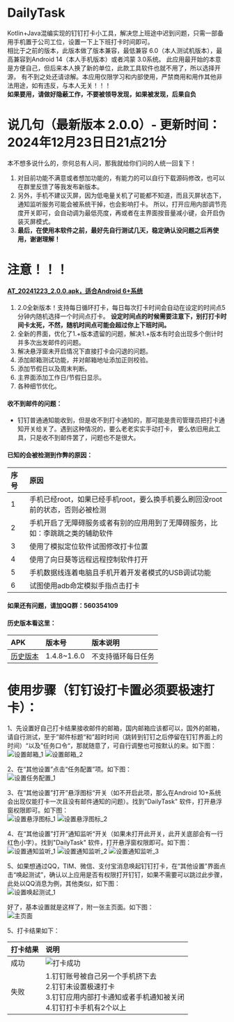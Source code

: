 # DailyTask

Kotlin+Java混编实现的钉钉打卡小工具，解决您上班途中迟到问题，只需一部备用手机置于公司工位，设置一下上下班打卡时间即可。  
相比于之前的版本，此版本做了版本兼容，最低兼容 6.0（本人测试机版本），最高兼容到Android 14（本人手机版本）或者鸿蒙
3.0系统。 此应用最开始的本意是方便自己，但后来本人换了新的单位，此款工具软件也就不用了，所以选择开源，
有不到之处还请谅解。本应用仅限学习和内部使用，严禁商用和用作其他非法用途，如有违反，与本人无关！！！  
**如果要用，请做好隐蔽工作，不要被领导发现，如果被发现，后果自负**

# 说几句（最新版本 2.0.0）- 更新时间：2024年12月23日日21点21分

本不想多说什么的，奈何总有人问，那我就给你们问的人统一回复下！

1. 对目前功能不满意或者想加功能的，有能力的可以自行下载源码修改，也可以在群里反馈了等我发布新版本。
2. 另外，手机不建议灭屏，因为低电量关机了可能都不知道，而且灭屏状态下，通知监听服务可能会被系统干掉，也会影响打卡。
   所以，打开应用内部调节亮度开关即可，会自动调为最低亮度，再或者在主界面按音量减小键，会开启伪装灭屏模式。
3. **最后，在使用本软件之前，最好先自行测试几天，稳定确认没问题之后再使用，谢谢理解！**

# 注意！！！

#### [AT_20241223_2.0.0.apk，适合Android 6+系统](apk/auto/release/AT_20241223_2.0.0.apk)

1. 2.0全新版本！支持每日循环打卡，每日每次打卡时间会自动在设定的时间点5分钟内随机选择一个时间点打卡。
   **设定时间点的时候需要注意下，别打打卡时间卡太死，不然，随机时间点可能会超过你上下班时间。**
2. 全新的界面，优化了1.+版本遗留的问题，解决1.+版本有时会出现多个倒计时并多次出发邮件的问题。
3. 解决悬浮窗未开启情况下直接打卡会闪退的问题。
4. 添加邮箱测试功能，并对邮箱地址添加正则校验。
5. 添加节假日以及周末判断。
6. 主界面添加工作日/节假日显示。
7. 各种细节优化。

#### 收不到邮件的问题：

* 钉钉普通通知能收到，但是收不到打卡通知的，那可能是贵司管理员把打卡通知开关给关了。遇到这种情况的，要么老老实实手动打卡，
  要么依旧用此工具，只是收不到邮件罢了，问题也不是很大。

#### 已知的会被检测到作弊的原因：

| 序号  | 原因                                            |
|:----|:----------------------------------------------|
| 1   | 手机已经root，如果已经手机root，要么换手机要么刷回没root前的状态，否则必被检测 |
| 2   | 手机开启了无障碍服务或者有别的应用用到了无障碍服务，比如：李跳跳之类的辅助软件       |
| 3   | 使用了模拟定位软件试图修改打卡位置                             |
| 4   | 使用了向日葵等远程远程控制软件打开                             |
| 5   | 手机数据线连着电脑且手机开着开发者模式的USB调试功能                   |
| 6   | 试图使用adb命定模拟手指点击打卡                             |

#### 如果还有问题，请加QQ群：560354109

#### 历史版本看这里：

| APK                                                                     | 版本号         | 版本说明      |
|:------------------------------------------------------------------------|:------------|:----------|
| [历史版本](https://gitee.com/AndroidCoderPeng/AutoDingding/tree/master/apk) | 1.4.8~1.6.0 | 不支持循环每日任务 |

# 使用步骤（**钉钉设打卡置必须要极速打卡**）：

1、先设置好自己打卡结果接收邮件的邮箱，国内邮箱应该都可以，国外的邮箱，请自行测试，至于”邮件标题“和”超时时间（跳转到钉钉之后停留在钉钉界面上的时间）“以及”任务口令“，那就随意了，可自行调整也可按默认的来。如下图：</br>
![设置邮箱_1](screenshot/设置邮箱_1.png)
![设置邮箱_2](screenshot/设置邮箱_2.png)

2、在“其他设置”点击“任务配置”项。如下图：</br>
![设置任务配置_1](screenshot/设置任务配置_1.png)

3、在“其他设置”打开”悬浮图标“开关（如不开启此项，那么在Android
10+系统会出现仅能打卡一次且没有邮件通知的问题）。找到"DailyTask"
软件，打开悬浮窗权限即可。如下图：</br>
![设置悬浮图标_1](screenshot/设置悬浮图标_1.png)
![设置悬浮图标_2](screenshot/设置悬浮图标_2.png)

4、在“其他设置”打开”通知监听“开关（如果未打开此开关，此开关底部会有一行红色小字）。找到"DailyTask"
软件，打开悬浮窗权限即可。如下图：</br>
![设置通知监听_1](screenshot/设置通知监听_1.png)
![设置通知监听_2](screenshot/设置通知监听_2.png)
![设置通知监听_3](screenshot/设置通知监听_3.png)

5、如果想通过QQ，TIM、微信、支付宝消息唤起钉钉打卡，在“其他设置”界面点击“唤起测试”，确认以上应用是否有权限打开钉钉，如果不需要可以跳过此步骤，此处以QQ消息为例，其他类似，如下图：</br>
![设置唤起测试_1](screenshot/设置唤起测试_1.png)

好了，基本设置就是这样了，附一张主页面。如下图：</br>
![主页面](screenshot/主页面.png)

5、打卡结果如下：

| 打卡结果 | 说明                                                                                  |
|:-----|:------------------------------------------------------------------------------------|
| 成功   | ![打卡成功](screenshot/打卡成功.png)                                                        |
| 失败   | 1.钉钉账号被自己另一个手机挤下去 <br/> 2.钉钉未设置极速打卡 <br/> 3.钉钉应用内部打卡通知或者手机通知被关闭 <br/> 4.钉钉打卡手机有2个以上 |
